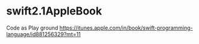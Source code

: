 # swift2.1AppleBook

Code as Play ground
https://itunes.apple.com/in/book/swift-programming-language/id881256329?mt=11
